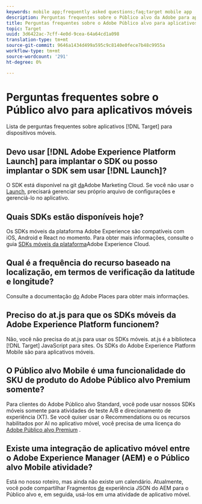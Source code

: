 ```yaml
---
keywords: mobile app;frequently asked questions;faq;target mobile app
description: Perguntas frequentes sobre o Público alvo da Adobe para aplicativos móveis.
title: Perguntas frequentes sobre o Adobe Público alvo para aplicativos móveis
topic: Target
uuid: 3d6422ac-7cff-4e0d-9cea-64a64cd1a098
translation-type: tm+mt
source-git-commit: 9646a1434d499a595c9c8140e0fece7b48c9955a
workflow-type: tm+mt
source-wordcount: '291'
ht-degree: 0%

---
```



# Perguntas frequentes sobre o Público alvo para aplicativos móveis

Lista de perguntas frequentes sobre aplicativos [!DNL Target] para dispositivos móveis.

## Devo usar [!DNL Adobe Experience Platform Launch] para implantar o SDK ou posso implantar o SDK sem usar [!DNL Launch]?

O SDK está disponível na git [da](https://github.com/Adobe-Marketing-Cloud/acp-sdks/)Adobe Marketing Cloud. Se você não usar o [Launch](https://docs.adobe.com/content/help/en/launch/using/overview.html), precisará gerenciar seu próprio arquivo de configurações e gerenciá-lo no aplicativo.

## Quais SDKs estão disponíveis hoje?

Os SDKs móveis da plataforma Adobe Experience são compatíveis com iOS, Android e React no momento. Para obter mais informações, consulte o guia [SDKs móveis da plataforma](https://aep-sdks.gitbook.io/docs/)Adobe Experience Cloud.

## Qual é a frequência do recurso baseado na localização, em termos de verificação da latitude e longitude?

Consulte a documentação [do](https://placesdocs.com/places-services-by-adobe-documentation/) Adobe Places para obter mais informações.

## Preciso do at.js para que os SDKs móveis da Adobe Experience Platform funcionem?

Não, você não precisa do at.js para usar os SDKs móveis. at.js é a biblioteca [!DNL Target] JavaScript para sites. Os SDKs do Adobe Experience Platform Mobile são para aplicativos móveis.

## O Público alvo Mobile é uma funcionalidade do SKU de produto do Adobe Público alvo Premium somente?

Para clientes do Adobe Público alvo Standard, você pode usar nossos SDKs móveis somente para atividades de teste A/B e direcionamento de experiência (XT). Se você quiser usar o Recommendations ou os recursos habilitados por AI no aplicativo móvel, você precisa de uma licença do [Adobe Público alvo Premium](/help/c-intro/intro.md#premium) .

## Existe uma integração de aplicativo móvel entre o Adobe Experience Manager (AEM) e o Público alvo Mobile atividade?

Está no nosso roteiro, mas ainda não existe um calendário. Atualmente, você pode compartilhar Fragmentos [de](/help/c-experiences/c-manage-content/aem-experience-fragments.md) experiência JSON do AEM para o Público alvo e, em seguida, usá-los em uma atividade de aplicativo móvel.
